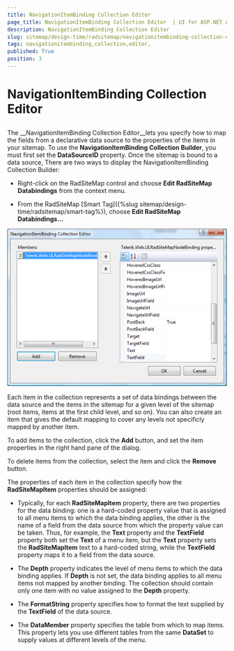 ```yaml
---
title: NavigationItemBinding Collection Editor 
page_title: NavigationItemBinding Collection Editor  | UI for ASP.NET AJAX Documentation
description: NavigationItemBinding Collection Editor 
slug: sitemap/design-time/radsitemap/navigationitembinding-collection-editor-
tags: navigationitembinding,collection,editor,
published: True
position: 3
---
```


# NavigationItemBinding Collection Editor 



## 

The __NavigationItemBinding Collection Editor__lets you specify how to map the fields from a declarative data source to the properties of the items in your sitemap. To use the __NavigationItemBinding Collection Builder__, you must first set the __DataSourceID__ property. Once the sitemap is bound to a data source, There are two ways to display the NavigationItemBinding Collection Builder:

* Right-click on the RadSiteMap control and choose __Edit RadSiteMap Databindings__ from the context menu.

* From the RadSiteMap [Smart Tag]({%slug sitemap/design-time/radsitemap/smart-tag%}), choose __Edit RadSiteMap Databindings...__

![RadSiteMap Databindings Builder](images/sitemap_databindingsbuilder.png)



Each item in the collection represents a set of data bindings between the data source and the items in the sitemap for a given level of the sitemap (root items, items at the first child level, and so on). You can also create an item that gives the default mapping to cover any levels not specificly mapped by another item.

To add items to the collection, click the __Add__ button, and set the item properties in the right hand pane of the dialog.

To delete items from the collection, select the item and click the __Remove__ button.

The properties of each item in the collection specify how the __RadSiteMapItem__ properties should be assigned:

* Typically, for each __RadSiteMapItem__ property, there are two properties for the data binding: one is a hard-coded property value that is assigned to all menu items to which the data binding applies, the other is the name of a field from the data source from which the property value can be taken. Thus, for example, the __Text__ property and the __TextField__ property both set the __Text__ of a menu item, but the __Text__ property sets the __RadSiteMapItem__ text to a hard-coded string, while the __TextField__ property maps it to a field from the data source.

* The __Depth__ property indicates the level of menu items to which the data binding applies. If __Depth__ is not set, the data binding applies to all menu items not mapped by another binding. The collection should contain only one item with no value assigned to the __Depth__ property.

* The __FormatString__ property specifies how to format the text supplied by the __TextField__ of the data source.

* The __DataMember__ property specifies the table from which to map items. This property lets you use different tables from the same __DataSet__ to supply values at different levels of the menu.
